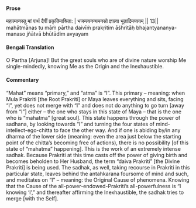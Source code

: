 #### Prose 

महात्मानस्तु मां पार्थ दैवीं प्रकृतिमाश्रिता: |
भजन्त्यनन्यमनसो ज्ञात्वा भूतादिमव्ययम् || 13||
mahātmānas tu māṁ pārtha daivīṁ prakṛitim āśhritāḥ
bhajantyananya-manaso jñātvā bhūtādim avyayam

 #### Bengali Translation 

O Partha [Arjuna]! But the great souls who are of divine nature worship Me single-mindedly, knowing Me as the Origin and the Inexhaustible.

 #### Commentary 

“Mahat” means “primary,” and “atma” is “I”. This primary – meaning: when Mula Prakriti [the Root Prakriti] or Maya leaves everything and sits, facing “I”, yet does not merge with “I” and does not do anything to go turn [away from “I”] either – the one who stays in this state of Maya – that is the one who is “mahatma” [great soul]. This state happens through the power of sadhana, by looking towards “I” and turning the four states of mind-intellect-ego-chitta to face the other way. And if one is abiding by/in any dharma of the lower side (meaning: even the area just below the starting point of the chitta’s becoming free of actions), there is no possibility [of this state of “mahatma” happening]. This is the work of an extremely intense sadhak. Because Prakriti at this time casts off the power of giving birth and becomes beholden to Her Husband, the term “daiva Prakriti” [the Divine Prakriti] is being used. The sadhak, as well, taking recourse in Prakriti in this particular state, leaves behind the antahkarana foursome of mind and such, and meditates on “I” – meaning: the Original Cause of phenomena. Knowing that the Cause of the all-power-endowed-Prakriti’s all-powerfulness is “I knowing ‘I’,” and thereafter affirming the Inexhaustible, the sadhak tries to merge [with the Self]. 